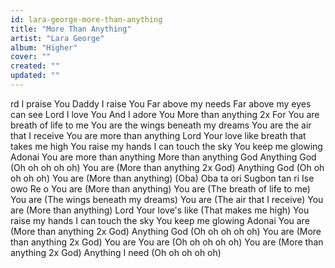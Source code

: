 ```yaml
---
id: lara-george-more-than-anything
title: "More Than Anything"
artist: "Lara George"
album: "Higher"
cover: ""
created: ""
updated: ""
---
```


rd I praise You
Daddy I raise You
Far above my needs
Far above my eyes can see
Lord I love You
And I adore You
More than anything 2x
For You are breath of life to me
You are the wings beneath my dreams
You are the air that I receive
You are more than anything
Lord Your love like breath that takes me high
You raise my hands
I can touch the sky
You keep me glowing Adonai
You are more than anything
More than anything God
Anything God (Oh oh oh oh oh)
You are (More than anything 2x God)
Anything God (Oh oh oh oh oh)
You are (More than anything)
(Oba) Oba ta ori
Sugbon tan ri
Ise owo Re o
You are (More than anything)
You are (The breath of life to me)
You are (The wings beneath my dreams)
You are (The air that I receive)
You are (More than anything)
Lord Your love's like (That makes me high)
You raise my hands
I can touch the sky
You keep me glowing Adonai
You are (More than anything 2x God)
Anything God (Oh oh oh oh oh)
You are (More than anything 2x God)
You are You are (Oh oh oh oh oh)
You are (More than anything 2x God)
Anything I need (Oh oh oh oh oh)